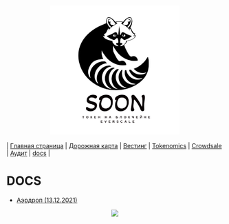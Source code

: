 <p align='center'><img src='https://raw.githubusercontent.com/SOONTOKEN/soontoken.github.io/main/img/logo.png' width='300'></p>

| [Главная страница](https://soontoken.github.io) | [Дорожная карта](/roadmap) | [Вестинг](/vesting/) | [Tokenomics](https://docs.google.com/spreadsheets/d/1Jj3XlLC6MkDi6-cvHPL6PpJ5IXD96dJd0UckqNrWv-A/edit#gid=0) | [Crowdsale](/Crowdsale/) | [Аудит](/audits/) | [docs](/docs/) |

# DOCS

* [Аэрдроп (13.12.2021)](https://docs.google.com/spreadsheets/d/1HQO8z9eEuyf0mHklOlqa9M0V3S0T4e0gGF_kD4dqvhU/edit)

<p align='center'><img src='https://gramkit.org/everscale-branding-v1.0/logo/main.svg' width='100'></p>
